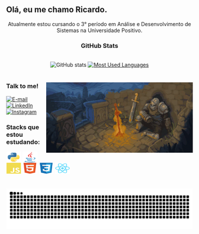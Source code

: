 ## Olá, eu me chamo Ricardo.

<div align="center">
Atualmente estou cursando o 3° período em Análise e Desenvolvimento de Sistemas na Universidade Positivo.
</div>


<div style="text-align: center;" align="center">
  <h3> GitHub Stats </h3>
  <br>
  <img src="https://github-readme-stats.vercel.app/api?username=mfrickss&hide_title=true&show_icons=true&include_all_commits=true&count_private=true&line_height=25&hide=issues&bg_color=000&title_color=FF00F6&text_color=FFF&border_radius=3&border_color=36123c&icon_color=FF00F6&theme=jolly" alt="GitHub stats">

  <a href="https://github.com/mfrickss/github-readme-stats">
    <img src="https://github-readme-stats-git-masterrstaa-rickstaa.vercel.app/api/top-langs/?username=mfrickss&line_height=10&card_width=290&layout=compact&hide_title=false&count_private=true&langs_count=4&show_icons=true&title_color=FF00F6&hide=html,scss,less&bg_color=000&text_color=8B8B8B&border_radius=3&border_color=561760&count_private=true" alt="Most Used Languages">
  </a>
</div>


#
<img align="right" alt="" height="190px" src="./to-readme/bonfire.gif">

<h3 align="left">Talk to me!</h3>

[![E-mail](https://img.shields.io/badge/-Email-000?style=for-the-badge&logo=microsoft-outlook&logoColor=FF00F6&color:FFF)](mailto:mfricks777@gmail.com)
[![LinkedIn](https://img.shields.io/badge/-LinkedIn-000?style=for-the-badge&logo=linkedin&logoColor=FF00F6&color:FFF)](https://www.linkedin.com/in/mfricks/)
[![Instagram](https://img.shields.io/badge/-Instagram-000?style=for-the-badge&logo=instagram&logoColor=FF00F6&color:FFF)](https://www.instagram.com/mfrickss/)

<h3 align="left">Stacks que estou estudando:</h3>

<div align="left">
  <!--<img align="center" alt="Ricks-csharp" height="30" width="40" src="https://raw.githubusercontent.com/devicons/devicon/master/icons/csharp/csharp-original.svg">
  <img align="center" alt="Ricks-php" height="30" width="40" src="https://raw.githubusercontent.com/devicons/devicon/master/icons/php/php-original.svg">-->
  <img align="center" alt="Ricks-Python" height="30" width="40" src="https://raw.githubusercontent.com/devicons/devicon/master/icons/python/python-original.svg">
  <img align="center" alt="Ricks-HTML" height="30" width="40" src="https://raw.githubusercontent.com/devicons/devicon/master/icons/java/java-original.svg">
  <img align="center" alt="Ricks-Js" height="30" width="40" src="https://raw.githubusercontent.com/devicons/devicon/master/icons/javascript/javascript-plain.svg">
  <img align="center" alt="Ricks-HTML" height="30" width="40" src="https://raw.githubusercontent.com/devicons/devicon/master/icons/html5/html5-original.svg">
  <img align="center" alt="Ricks-CSS" height="30" width="40" src="https://raw.githubusercontent.com/devicons/devicon/master/icons/css3/css3-original.svg">
  <img align="center" alt="Ricks-React" height="30" width="40" src="https://raw.githubusercontent.com/devicons/devicon/master/icons/react/react-original.svg">
</div>






#



<picture align="center">
  <source media="(prefers-color-scheme: dark)" srcset="https://raw.githubusercontent.com/mfrickss/mfrickss/output/github-contribution-grid-snake-dark.svg">
  <source media="(prefers-color-scheme: light)" srcset="https://raw.githubusercontent.com/mfrickss/mfrickss/output/github-contribution-grid-snake-dark.svg">
  <img align="center" alt="github contribution grid snake animation" src="https://raw.githubusercontent.com/mfrickss/mfrickss/output/github-contribution-grid-snake.svg">
</picture>

##




  

 <!--
<div> 
  <a href="https://instagram.com/mfrickss" target="_blank"><img src="https://img.shields.io/badge/-Instagram-%23333?style=for-the-badge&logo=instagram&logoColor=white" target="_blank"></a>
  <a href = "mailto:ricardocamargodev@gmail.com"><img src="https://img.shields.io/badge/-Gmail-%23333?style=for-the-badge&logo=gmail&logoColor=white" target="_blank"></a>
</div>
-->


















<!--
**mfrickss/mfrickss** is a ✨ _special_ ✨ repository because its `README.md` (this file) appears on your GitHub profile.

Here are some ideas to get you started:

- 🔭 I’m currently working on ...
- 🌱 I’m currently learning ...
- 👯 I’m looking to collaborate on ...
- 🤔 I’m looking for help with ...
- 💬 Ask me about ...
- 📫 How to reach me: ...
- 😄 Pronouns: ...
- ⚡ Fun fact: ...
-->
